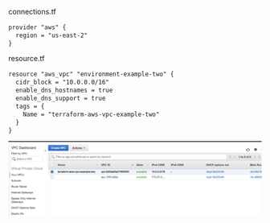 connections.tf
```
provider "aws" {
  region = "us-east-2"
}
```


resource.tf
```
resource "aws_vpc" "environment-example-two" {
  cidr_block = "10.0.0.0/16"
  enable_dns_hostnames = true
  enable_dns_support = true
  tags = {
    Name = "terraform-aws-vpc-example-two"
  }
}
```
![](img/vpc.png)
